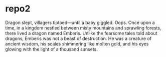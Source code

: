 # repo2
Dragon slept, villagers tiptoed—until a baby giggled. Oops.
Once upon a time, in a kingdom nestled between misty mountains and sprawling forests, there lived a dragon named Emberis. Unlike the fearsome tales told about dragons, Emberis was not a beast of destruction. He was a creature of ancient wisdom, his scales shimmering like molten gold, and his eyes glowing with the light of a thousand sunsets.
